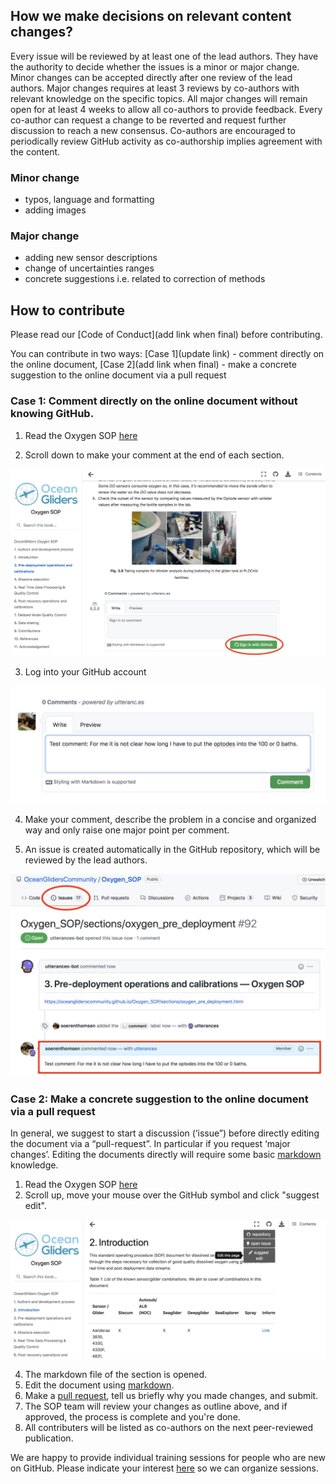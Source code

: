 ## How we make decisions on relevant content changes?

Every issue will be reviewed by at least one of the lead authors. 
They have the authority to decide whether the issues is a minor or major change. 
Minor changes can be accepted directly after one review of the lead authors. 
Major changes requires at least 3 reviews by co-authors with relevant knowledge on the specific topics. 
All major changes will remain open for at least 4 weeks to allow all co-authors to provide feedback. 
Every co-author can request a change to be reverted and request further discussion to reach a new consensus. 
Co-authors are encouraged to periodically review GitHub activity as co-authorship implies agreement with the content.  

### Minor change
- typos, language and formatting
- adding images

### Major change 
- adding new sensor descriptions
- change of uncertainties ranges
- concrete suggestions i.e. related to correction of methods

## How to contribute
Please read our [Code of Conduct](add link when final) before contributing.

You can contribute in two ways: [Case 1](update link) - comment directly on the online document, [Case 2](add link when final) - make a concrete suggestion to the online document via a pull request

### Case 1: Comment directly on the online document without knowing GitHub.

1. Read the Oxygen SOP [here](https://oceangliderscommunity.github.io/Oxygen_SOP/sections/oxygen_introduction.html)

2) Scroll down to make your comment at the end of each section. 

![edit_markdown_file](images/general_comment_step_01.png)

3) Log into your GitHub account

![edit_markdown_file](images/general_comment_step_02.png)

4) Make your comment, describe the problem in a concise and organized way and only raise one major point per comment.

5) An issue is created automatically in the GitHub repository, which will be reviewed by the lead authors.

![edit_markdown_file](images/general_comment_step_03.png)


### Case 2: Make a concrete suggestion to the online document via a pull request

In general, we suggest to start a discussion (‘issue”) before directly editing the document via a “pull-request”. In particular if you request ‘major changes’. Editing the documents directly will require some basic [markdown](https://guides.github.com/features/mastering-markdown/) knowledge.

1. Read the Oxygen SOP [here](https://oceangliderscommunity.github.io/Oxygen_SOP/sections/oxygen_introduction.html)
2. Scroll up, move your mouse over the GitHub symbol and click "suggest edit".

![edit_markdown_file](images/suggest_edit_01.png)

4. The markdown file of the section is opened.
5. Edit the document using [markdown](https://guides.github.com/features/mastering-markdown/).
6. Make a [pull request](https://docs.github.com/en/github/collaborating-with-pull-requests/proposing-changes-to-your-work-with-pull-requests/creating-a-pull-request), tell us briefly why you made changes, and submit.
7. The SOP team will review your changes as outline above, and if approved, the process is complete and you're done.
8. All contributers will be listed as co-authors on the next peer-reviewed publication.

We are happy to provide individual training sessions for people who are new on GitHub. Please indicate your interest [here](https://github.com/OceanGlidersCommunity/Oxygen_SOP/discussions) so we can organize sessions.
